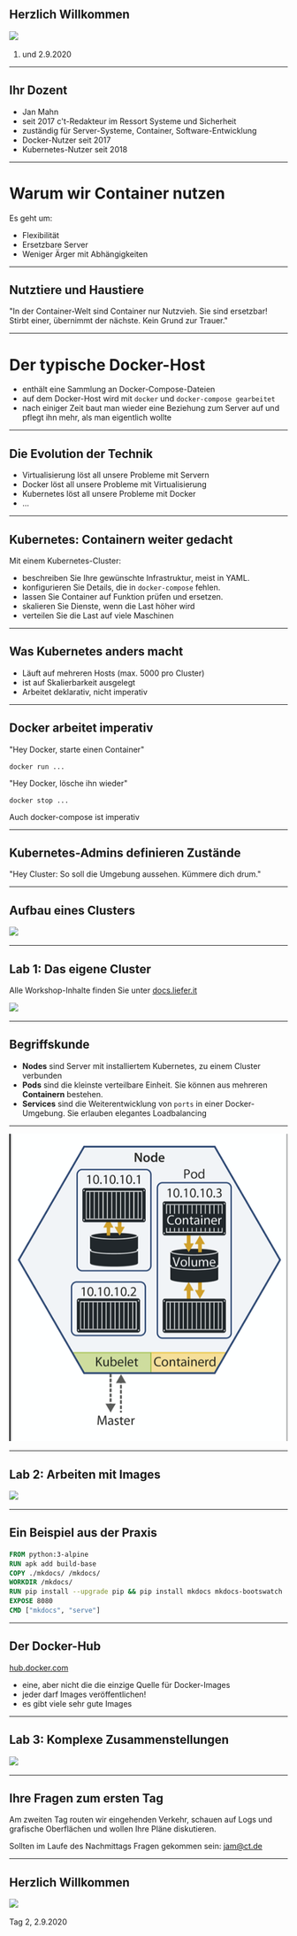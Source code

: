  ## Herzlich Willkommen

![ ](https://www.heise-events.de/uploads/WQ8OofZU/767x0_2500x0/Kubernetes_Docker_2000x500.jpg)

1. und 2.9.2020
---

## Ihr Dozent

* Jan Mahn
* seit 2017 c't-Redakteur im Ressort Systeme und Sicherheit
* zuständig für Server-Systeme, Container, Software-Entwicklung
* Docker-Nutzer seit 2017
* Kubernetes-Nutzer seit 2018

---

# Warum wir Container nutzen

Es geht um:  <!-- .element: class="fragment" data-fragment-index="1" -->
* Flexibilität <!-- .element: class="fragment" data-fragment-index="2" -->
* Ersetzbare Server <!-- .element: class="fragment" data-fragment-index="3" -->
* Weniger Ärger mit Abhängigkeiten <!-- .element: class="fragment" data-fragment-index="4" -->

--- 

## Nutztiere und Haustiere

"In der Container-Welt sind Container nur Nutzvieh. Sie sind ersetzbar! Stirbt einer, übernimmt der nächste. Kein Grund zur Trauer."

---

# Der typische Docker-Host

* enthält eine Sammlung an Docker-Compose-Dateien  <!-- .element: class="fragment" data-fragment-index="1" -->
* auf dem Docker-Host wird mit `docker` und `docker-compose gearbeitet` <!-- .element: class="fragment" data-fragment-index="2" -->
* nach einiger Zeit baut man wieder eine Beziehung zum Server auf und pflegt ihn mehr, als man eigentlich wollte <!-- .element: class="fragment" data-fragment-index="3" -->

---

## Die Evolution der Technik

* Virtualisierung löst all unsere Probleme mit Servern <!-- .element: class="fragment" data-fragment-index="1" -->
* Docker löst all unsere Probleme mit Virtualisierung <!-- .element: class="fragment" data-fragment-index="2" -->
* Kubernetes löst all unsere Probleme mit Docker <!-- .element: class="fragment" data-fragment-index="3" -->
* ... <!-- .element: class="fragment" data-fragment-index="4" -->

---

## Kubernetes: Containern weiter gedacht

Mit einem Kubernetes-Cluster:

* beschreiben Sie Ihre gewünschte Infrastruktur, meist in YAML. <!-- .element: class="fragment" data-fragment-index="1" -->
* konfigurieren Sie Details, die in `docker-compose` fehlen. <!-- .element: class="fragment" data-fragment-index="2" -->
* lassen Sie Container auf Funktion prüfen und ersetzen. <!-- .element: class="fragment" data-fragment-index="3" -->
* skalieren Sie Dienste, wenn die Last höher wird <!-- .element: class="fragment" data-fragment-index="4" -->
* verteilen Sie die Last auf viele Maschinen <!-- .element: class="fragment" data-fragment-index="5" -->

---

## Was Kubernetes anders macht

* Läuft auf mehreren Hosts (max. 5000 pro Cluster)
* ist auf Skalierbarkeit ausgelegt
* Arbeitet deklarativ, nicht imperativ

--- 

## Docker arbeitet imperativ

"Hey Docker, starte einen Container"

```
docker run ...
```

"Hey Docker, lösche ihn wieder"

```
docker stop ...
```

Auch docker-compose ist imperativ

---

## Kubernetes-Admins definieren Zustände

"Hey Cluster: So soll die Umgebung aussehen. Kümmere dich drum."

---
## Aufbau eines Clusters

![ ](./slides/cluster.png)

---

## Lab 1: Das eigene Cluster

Alle Workshop-Inhalte finden Sie unter [docs.liefer.it](https://docs.liefer.it)

![ ](https://heise.cloudimg.io/width/900/q65.png-lossy-65.webp-lossy-65.foil1/_www-heise-de_/select/ct/2016/5/1456733697045992/contentimages/image-145552165478819.jpg)

---

## Begriffskunde

* **Nodes** sind Server mit installiertem Kubernetes, zu einem Cluster verbunden
* **Pods** sind die kleinste verteilbare Einheit. Sie können aus mehreren **Containern** bestehen. 
* **Services** sind die Weiterentwicklung von `ports` in einer Docker-Umgebung. Sie erlauben elegantes Loadbalancing

---

![ ](node.png)


---

## Lab 2: Arbeiten mit Images

![ ](https://heise.cloudimg.io/width/900/q65.png-lossy-65.webp-lossy-65.foil1/_www-heise-de_/select/ct/2017/15/1500578738258740/contentimages/image-1499146982969054.jpg)

---

## Ein Beispiel aus der Praxis

```dockerfile
FROM python:3-alpine
RUN apk add build-base
COPY ./mkdocs/ /mkdocs/
WORKDIR /mkdocs/
RUN pip install --upgrade pip && pip install mkdocs mkdocs-bootswatch
EXPOSE 8080
CMD ["mkdocs", "serve"]
```

---

## Der Docker-Hub

[hub.docker.com](https://hub.docker.com)

* eine, aber nicht die die einzige Quelle für Docker-Images
* jeder darf Images veröffentlichen!
* es gibt viele sehr gute Images

---

## Lab 3: Komplexe Zusammenstellungen

![ ](https://heise.cloudimg.io/width/900/q65.png-lossy-65.webp-lossy-65.foil1/_www-heise-de_/select/ct/2018/26/1545022229896925/contentimages/image-1543829635702846.jpg)

---

## Ihre Fragen zum ersten Tag

Am zweiten Tag routen wir eingehenden Verkehr, schauen auf Logs und grafische Oberflächen und wollen Ihre Pläne diskutieren.

Sollten im Laufe des Nachmittags Fragen gekommen sein: jam@ct.de

---

 ## Herzlich Willkommen

![ ](https://www.heise-events.de/uploads/OnuAG8xJ/766x0_2560x0/Docker_2000x500.jpg)

Tag 2, 2.9.2020
